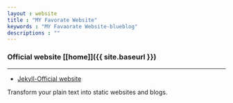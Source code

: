 ```yaml
---
layout : website
title : "MY Favorate Website"
keywords : "MY Favaorate Website-blueblog"
descriptions : ""
---
```


### Official website [\[home\]]({{ site.baseurl }})

---

-	[Jekyll-Official website][t1]

Transform your plain text into static websites and blogs.

[t1]: http://jekyllrb.com/ "Jekyll"